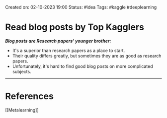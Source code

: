 Created on: 02-10-2023 19:00
Status: #idea
Tags: #kaggle #deeplearning 
# Read blog posts by Top Kagglers
**_Blog posts are Research papers' younger brother:_**
- It's a superior than research papers as a place to start.
- Their quality differs greatly, but sometimes they are as good as research papers.
- Unfortunately, it's hard to find good blog posts on more complicated subjects.

-----------------
# References
[[Metalearning]]